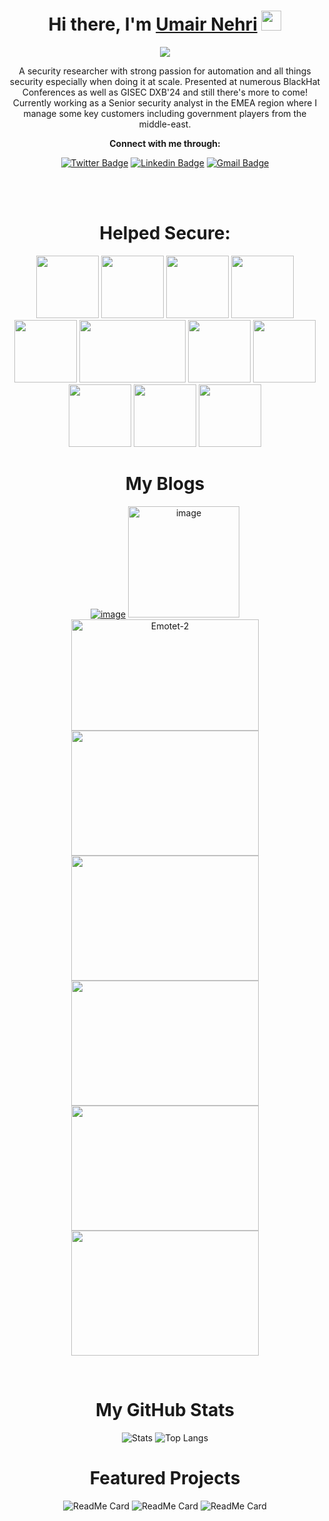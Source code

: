 <h1 align="center">Hi there, I'm <a href="https://umair9747.github.io/" target="_blank">Umair Nehri</a> <img
src="https://media.giphy.com/media/mA28dHGEU8Us36wEYJ/giphy.gif" height="32" /></h1> 
<div align="center">
<img src="https://storage.googleapis.com/gweb-uniblog-publish-prod/original_images/Dino_non-birthday_version.gif">
  </div>
  <div align="center">
  <p>A security researcher with strong passion for automation and all things security especially when doing it at scale. Presented at numerous BlackHat Conferences as well as GISEC DXB'24 and still there's more to come! Currently working as a Senior security analyst in the EMEA region where I manage some key customers including government players from the middle-east.</p>
  
  <p><b>Connect with me through:</b></p>
  
[![Twitter Badge](https://img.shields.io/badge/-UmairNehri-blue?style=flat-square&logo=twitter&logoColor=white&link=https://twitter.com/0x9747)](https://twitter.com/0x9747)
[![Linkedin Badge](https://img.shields.io/badge/-UmairNehri-blue?style=flat-square&logo=Linkedin&logoColor=white&link=https://www.linkedin.com/in/umair-nehri-49699317a/)](https://www.linkedin.com/in/umair-nehri-49699317a/)
[![Gmail Badge](https://img.shields.io/badge/-umairnehri9747@gmail.com-c14438?style=flat-square&logo=Gmail&logoColor=white&link=mailto:umairnehri9747@gmail.com)](mailto:umairnehri9747@gmail.com)

<br><br>
  
  
<h1>Helped Secure:</h1>

<img height="100" src="https://www.thehaguesecuritydelta.com/media/com_hsd/partner/134/logo/Schermafbeelding-2018-08-31-om-16-40-55.png">
<img height="100" src="https://www.seekpng.com/png/full/344-3447514_defense-military-pay-office-us-department-of-defence.png">
<img height="100" src="https://www.iofc.ch/sites/default/files/2019-09/UN%20logo%20colour%20blue.png">
<img height="100" src="https://avatars.githubusercontent.com/u/96835336?v=4">
<img height="100" src="https://cert.br/images/logo-cert.png">
<img height="100" width="170" src="https://upload.wikimedia.org/wikipedia/commons/thumb/5/51/IBM_logo.svg/1000px-IBM_logo.svg.png">
<img height="100" src="https://i.gadgets360cdn.com/large/disney_plus_hotstar_logo_1583901149861.jpg">
<img height="100" src="https://1000logos.net/wp-content/uploads/2021/05/Swiggy-logo.png">
<img height="100" src="https://upload.wikimedia.org/wikipedia/en/thumb/e/ea/Kongsberg_Gruppen_logo.svg/1200px-Kongsberg_Gruppen_logo.svg.png">
<img height="100" src="https://www.pngplay.com/wp-content/uploads/15/Red-Bull-Logo-PNG-HD-Quality.png">
<img height="100" src="https://www.nasa.gov/wp-content/themes/nasa/assets/images/nasa-logo.svg">

<h1>My Blogs</h1>

<a href="https://community.secarmy.org/analysis-of-malware-campaigns-related-to-covid-19/"><img src="https://i.ibb.co/X8Gk9jM/image.png" alt="image" border="0"></a>
<a href="https://community.secarmy.org/evilnum-apt-group-and-its-malware/"><img height="178" src="https://i.ibb.co/Fmb9dd0/image.png" alt="image" border="0"></a>
<a href="https://medium.com/@AndyInfoSec/emotet-is-back-c8cea10cb612"><img src="https://i.ibb.co/qk0TxfT/Emotet-2.png" alt="Emotet-2" border="0" width="300" height="178"></a>
<a href="https://medium.com/@cykn0x/so-you-wanna-create-a-room-on-tryhackme-95e6c64543ca"><img src="https://i.ibb.co/c8bTdS6/So-You-Wanna-Create-A-Room-On-Try-Hack-Me.png" border="0" height="200" width="300"></a>
<a href="https://medium.com/ax1al/javascript-obfuscation-what-why-and-how-5a269e6b6d50"><img src="https://miro.medium.com/max/875/0*ZFdl6ra5ffeORNpW.png" height="200" width="300"></a>
<a href="https://medium.com/ax1al/session-hijacking-a-brief-overview-e65480e887cb"><img src="https://miro.medium.com/max/875/1*UHLJo0zmqbfzF0sKdj1ykA.png" height="200" width="300"></a>
<a href="https://medium.com/ax1al/the-child-process-module-a-brief-introduction-debd984840f1"><img src="https://miro.medium.com/max/875/1*b-NCa4t1vUaYg0y7szD_Og.png" height="200" width="300"></a>
<a href="https://medium.com/ax1al/an-introduction-to-eeprom-d0cc1b54b976"><img src="https://miro.medium.com/max/875/1*IpACbZxt3_tz7mxnFm7iYw.png" height="200" width="300"></a>

<br>
<h1>My GitHub Stats</h1>

![Stats](https://github-readme-stats.vercel.app/api?username=umair9747&show_icons=true&hide_border=true&theme=radical)
![Top Langs](https://github-readme-stats.vercel.app/api/top-langs/?username=umair9747&theme=radical&layout=compact)
<br>
<h1>Featured Projects</h1>

![ReadMe Card](https://github-readme-stats.vercel.app/api/pin/?username=umair9747&repo=Staticot&theme=radical)
![ReadMe Card](https://github-readme-stats.vercel.app/api/pin/?username=umair9747&repo=yara-rules&theme=radical)
![ReadMe Card](https://github-readme-stats.vercel.app/api/pin/?username=umair9747&repo=Plixy&theme=radical)

</div>
